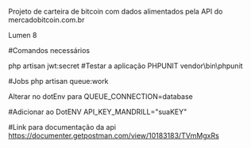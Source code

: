 Projeto de carteira de bitcoin com dados alimentados pela API do mercadobitcoin.com.br

Lumen 8

#Comandos necessários


php artisan jwt:secret
#Testar a aplicação PHPUNIT
vendor\bin\phpunit

#Jobs
php artisan queue:work

Alterar no dotEnv para  QUEUE_CONNECTION=database

#Adicionar ao DotENV
API_KEY_MANDRILL="suaKEY"


#Link para documentação da api
https://documenter.getpostman.com/view/10183183/TVmMgxRs
